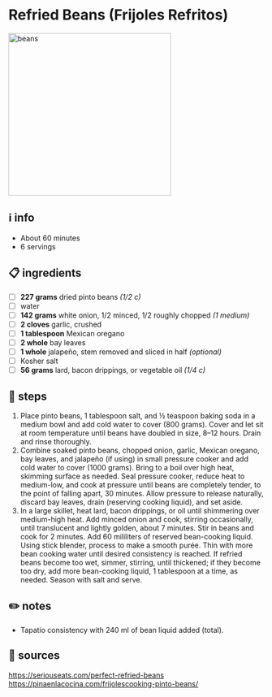 # Refried Beans (Frijoles Refritos)
<img src="https://pinaenlacocina.com/wp-content/uploads/2016/01/DSCF1049.jpg" alt="beans" width="320"/>

## ℹ️ info  
* About 60 minutes  
* 6 servings  

## 📋 ingredients  
- [ ] **227	grams**	dried pinto beans *(1/2 c)*
- [ ] water
- [ ] **142	grams**	white onion, 1/2 minced, 1/2 roughly chopped *(1 medium)*
- [ ] **2	cloves**	garlic, crushed
- [ ] **1	tablespoon**	Mexican oregano
- [ ] **2	whole**	bay leaves
- [ ] **1	whole**	jalapeño, stem removed and sliced in half *(optional)*
- [ ] Kosher salt
- [ ] **56	grams**	lard, bacon drippings, or vegetable oil *(1/4 c)*

## 🔪 steps  
1. Place pinto beans, 1 tablespoon salt, and ½ teaspoon baking soda in a medium bowl and add cold water to cover (800 grams). Cover and let sit at room temperature until beans have doubled in size, 8–12 hours. Drain and rinse thoroughly.
2. Combine soaked pinto beans, chopped onion, garlic, Mexican oregano, bay leaves, and jalapeño (if using) in small pressure cooker and add cold water to cover (1000 grams). Bring to a boil over high heat, skimming surface as needed. Seal pressure cooker, reduce heat to medium-low, and cook at pressure until beans are completely tender, to the point of falling apart, 30 minutes. Allow pressure to release naturally, discard bay leaves, drain (reserving cooking liquid), and set aside.
3. In a large skillet, heat lard, bacon drippings, or oil until shimmering over medium-high heat. Add minced onion and cook, stirring occasionally, until translucent and lightly golden, about 7 minutes. Stir in beans and cook for 2 minutes. Add 60 mililiters of reserved bean-cooking liquid. Using stick blender, process to make a smooth purée. Thin with more bean cooking water until desired consistency is reached. If refried beans become too wet, simmer, stirring, until thickened; if they become too dry, add more bean-cooking liquid, 1 tablespoon at a time, as needed. Season with salt and serve.

## ✏️ notes  
* Tapatio consistency with 240 ml of bean liquid added (total).

## 🔗 sources  
https://seriouseats.com/perfect-refried-beans  
https://pinaenlacocina.com/frijolescooking-pinto-beans/  
